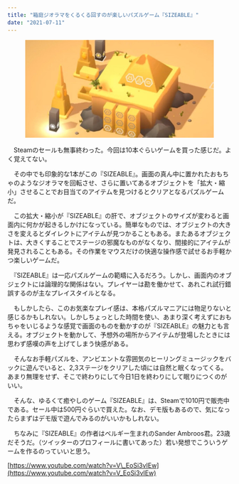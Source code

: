 ```yaml
---
title: "箱庭ジオラマをくるくる回すのが楽しいパズルゲーム『SIZEABLE』"
date: "2021-07-11"
---
```


<figure>

![](assets/n9e1f29d5ffbc_9a343866941d71402330d46c83179a7c.jpg)

</figure>

　Steamのセールも無事終わった。今回は10本ぐらいゲームを買った感じだ。よく覚えてない。

　その中でも印象的な1本がこの『SIZEABLE』。画面の真ん中に置かれたおもちゃのようなジオラマを回転させ、さらに置いてあるオブジェクトを「拡大・縮小」させることでお目当てのアイテムを見つけるとクリアとなるパズルゲームだ。

　この拡大・縮小が『SIZEABLE』の肝で、オブジェクトのサイズが変わると画面内に何かが起きるしかけになっている。簡単なものでは、オブジェクトの大きさを変えるとダイレクトにアイテムが見つかることもある。またあるオブジェクトは、大きくすることでステージの邪魔なものがなくなり、間接的にアイテムが発見されることもある。その作業をマウスだけの快適な操作感で試せるお手軽かつ楽しいゲームだ。

　『SIZEABLE』は一応パズルゲームの範疇に入るだろう。しかし、画面内のオブジェクトには論理的な関係はない。プレイヤーは勘を働かせて、あれこれ試行錯誤するのが主なプレイスタイルとなる。

　もしかしたら、このお気楽なプレイ感は、本格パズルマニアには物足りないと感じるかもしれない。しかしちょっとした時間を使い、あまり深く考えずにおもちゃをいじるような感覚で画面のものを動かすのが『SIZEABLE』の魅力とも言える。オブジェクトを動かして、予想外の場所からアイテムが登場したときには思わず感嘆の声を上げてしまう快感がある。

　そんなお手軽パズルを、アンビエントな雰囲気のヒーリングミュージックをバックに遊んでいると、2,3ステージをクリアした頃には自然と眠くなってくる。あまり無理をせず、そこで終わりにして今日1日を終わりにして眠りにつくのがいい。

　そんな、ゆるくて癒やしのゲーム『SIZEABLE』は、Steamで1010円で販売中である。セール中は500円ぐらいで買えた。なお、デモ版もあるので、気になったらまずはデモ版で遊んでみるのがいいかもしれない。

　ちなみに『SIZEABLE』の作者はベルギー生まれのSander Ambroos君。23歳だそうだ。（ツイッターのプロフィールに書いてあった）若い発想でこういうゲームを作るのっていいと思う。

[https://www.youtube.com/watch?v=V\_EoSi3vIEw](https://www.youtube.com/watch?v=V_EoSi3vIEw)
